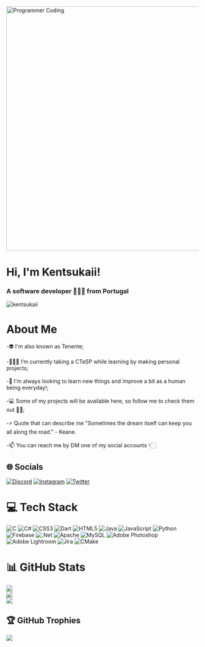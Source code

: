 <img src="https://cdn.dribbble.com/users/108183/screenshots/14420202/media/0398828bd84d67fad129e64e8a79f77c.gif" alt="Programmer Coding" class="MasterHead" weight="1280px" height="640px">
  <h1>Hi, I'm Kentsukaii!</h1>
  <h3>A software developer 👨🏼‍💻 from Portugal</h3>
</div>

<div align="left">
  <img src="https://komarev.com/ghpvc/?username=kentsukaii&label=Profile%20views&color=0e75b6&style=flat&theme=dark" alt="kentsukaii" />
  
# About Me
-👽 I'm also known as Tenente;<br><br>-🧑🏻‍🎓 I’m currently taking a CTeSP while learning by making personal projects;<br><br>-🧠 I'm always looking to learn new things and improve a bit as a human being everyday!;<br><br>-💻 Some of my projects will be available here, so follow me to check them out 👌🏻;<br><br>-⚡ Quote that can describe me "Sometimes the dream itself can keep you all along the road." - Keane.<br><br>-📫 You can reach me by DM one of my social accounts 👇🏻


## 🌐 Socials
[![Discord](https://img.shields.io/badge/Discord-%237289DA.svg?logo=discord&logoColor=white)](https://discord.gg/https://discord.gg/rS3RvhKkFK) [![Instagram](https://img.shields.io/badge/Instagram-%23E4405F.svg?logo=Instagram&logoColor=white)](https://instagram.com/kentsukaii) [![Twitter](https://img.shields.io/badge/Twitter-%231DA1F2.svg?logo=Twitter&logoColor=white)](https://twitter.com/kentsukaii) 

# 💻 Tech Stack
![C](https://img.shields.io/badge/c-%2300599C.svg?style=for-the-badge&logo=c&logoColor=white) ![C#](https://img.shields.io/badge/c%23-%23239120.svg?style=for-the-badge&logo=c-sharp&logoColor=white) ![CSS3](https://img.shields.io/badge/css3-%231572B6.svg?style=for-the-badge&logo=css3&logoColor=white) ![Dart](https://img.shields.io/badge/dart-%230175C2.svg?style=for-the-badge&logo=dart&logoColor=white) ![HTML5](https://img.shields.io/badge/html5-%23E34F26.svg?style=for-the-badge&logo=html5&logoColor=white) ![Java](https://img.shields.io/badge/java-%23ED8B00.svg?style=for-the-badge&logo=java&logoColor=white) ![JavaScript](https://img.shields.io/badge/javascript-%23323330.svg?style=for-the-badge&logo=javascript&logoColor=%23F7DF1E) ![Python](https://img.shields.io/badge/python-3670A0?style=for-the-badge&logo=python&logoColor=ffdd54) ![Firebase](https://img.shields.io/badge/firebase-%23039BE5.svg?style=for-the-badge&logo=firebase) ![.Net](https://img.shields.io/badge/.NET-5C2D91?style=for-the-badge&logo=.net&logoColor=white) ![Apache](https://img.shields.io/badge/apache-%23D42029.svg?style=for-the-badge&logo=apache&logoColor=white) ![MySQL](https://img.shields.io/badge/mysql-%2300f.svg?style=for-the-badge&logo=mysql&logoColor=white) ![Adobe Photoshop](https://img.shields.io/badge/adobephotoshop-%2331A8FF.svg?style=for-the-badge&logo=adobephotoshop&logoColor=white) ![Adobe Lightroom](https://img.shields.io/badge/Adobe%20Lightroom-31A8FF.svg?style=for-the-badge&logo=Adobe%20Lightroom&logoColor=white) ![Jira](https://img.shields.io/badge/jira-%230A0FFF.svg?style=for-the-badge&logo=jira&logoColor=white) ![CMake](https://img.shields.io/badge/CMake-%23008FBA.svg?style=for-the-badge&logo=cmake&logoColor=white)
# 📊 GitHub Stats
![](https://github-readme-stats.vercel.app/api?username=kentsukaii&theme=midnight-purple&hide_border=false&include_all_commits=false&count_private=false)<br/>
![](https://github-readme-streak-stats.herokuapp.com/?user=kentsukaii&theme=midnight-purple&hide_border=false)<br/>
![](https://github-readme-stats.vercel.app/api/top-langs/?username=kentsukaii&theme=midnight-purple&hide_border=false&include_all_commits=false&count_private=false&layout=compact)

## 🏆 GitHub Trophies
![](https://github-profile-trophy.vercel.app/?username=kentsukaii&theme=dark_dimmed&no-frame=false&no-bg=true&margin-w=4)
<!--
---

   ## 💰 You can help me by Donating
  [![BuyMeACoffee](https://img.shields.io/badge/Buy%20Me%20a%20Coffee-ffdd00?style=for-the-badge&logo=buy-me-a-coffee&logoColor=black)](https://buymeacoffee.com/kentsukaii) -->
